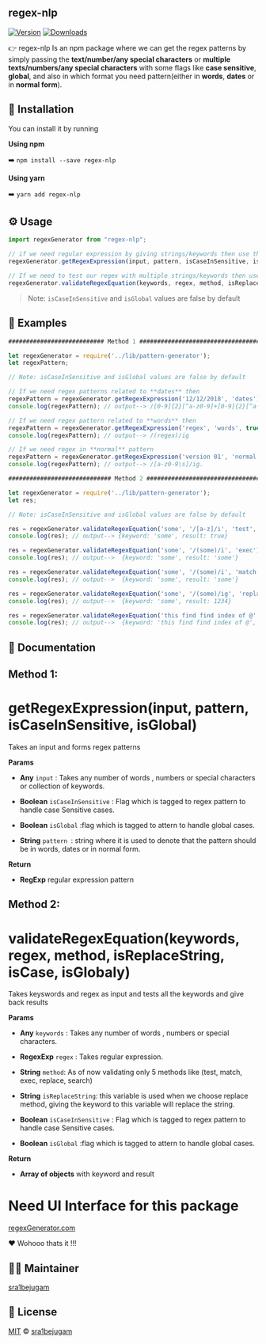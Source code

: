 ## regex-nlp
 [![Version](https://img.shields.io/npm/v/regex-nlp.svg)](https://www.npmjs.com/package/regex-nlp) [![Downloads](https://img.shields.io/npm/dt/regex-nlp.svg)](https://www.npmjs.com/package/regex-nlp)

:point_right: regex-nlp Is an npm package where we can get the regex patterns by simply passing the **text/number/any special characters** or **multiple texts/numbers/any special characters** with some flags like **case sensitive**, **global**, and also in which format you need pattern(either in **words**, **dates** or in **normal form**).


## :electric_plug: Installation

You can install it by running 

**Using npm**

:arrow_right: `npm install --save regex-nlp`

**Using yarn**

:arrow_right: `yarn add regex-nlp`

## :gear: Usage
```js
import regexGenerator from "regex-nlp";

// if we need regular expression by giving strings/keywords then use this
regexGenerator.getRegexExpression(input, pattern, isCaseInSensitive, isGlobal);

// If we need to test our regex with multiple strings/keywords then use this 
regexGenerator.validateRegexEquation(keywords, regex, method, isReplaceString, isCase, isGlobaly);

```

 >Note:  `isCaseInSensitive` and `isGlobal` values are false by default

## :key: Examples
```js
########################### Method 1 ##################################

let regexGenerator = require('../lib/pattern-generator');
let regexPattern;

// Note: isCaseInSensitive and isGlobal values are false by default

// If we need regex patterns related to **dates** then 
regexPattern = regexGenerator.getRegexExpression('12/12/2018', 'dates');
console.log(regexPattern); // output--> /[0-9]{2}[^a-z0-9]+[0-9]{2}[^a-z0-9]+[0-9]{2,4}/

// If we need regex pattern related to **words** then 
regexPattern = regexGenerator.getRegexExpression('regex', 'words', true, true);
console.log(regexPattern); // output--> /(regex)/ig

// If we need regex in **normal** pattern
regexPattern = regexGenerator.getRegexExpression('version 01', 'normal', true, true)
console.log(regexPattern); // output--> /[a-z0-9\s]/ig.
```
```js
############################# Method 2 ####################################

let regexGenerator = require('../lib/pattern-generator');
let res;

// Note: isCaseInSensitive and isGlobal values are false by default

res = regexGenerator.validateRegexEquation('some', '/[a-z]/i', 'test', false, true, true);
console.log(res); // output--> {keyword: 'some', result: true}

res = regexGenerator.validateRegexEquation('some', '/(some)/i', 'exec');
console.log(res); // output-->  {keyword: 'some', result: 'some'}

res = regexGenerator.validateRegexEquation('some', '/(some)/i', 'match');
console.log(res); // output-->  {keyword: 'some', result: 'some'}

res = regexGenerator.validateRegexEquation('some', '/(some)/ig', 'replace', '1234', true, true);
console.log(res); // output-->  {keyword: 'some', result: 1234}

res = regexGenerator.validateRegexEquation('this find find index of @', '/@/', 'search');
console.log(res); // output-->  {keyword: 'this find find index of @', result: 24}

```
## :memo: Documentation

## Method 1:

# getRegexExpression(input, pattern, isCaseInSensitive, isGlobal)

Takes an input and forms regex patterns

**Params**
- **Any** `input` : Takes any number of words , numbers  or special characters or collection of keywords.

-  **Boolean** `isCaseInSensitive` : Flag which is tagged to regex pattern to handle case Sensitive cases.

- **Boolean** `isGlobal` :flag which is tagged to attern to handle global cases.

- **String** `pattern `: string where it is used to denote that the pattern should be in words, dates or in normal form.

**Return**
- **RegExp** regular expression pattern


## Method 2:

# validateRegexEquation(keywords, regex, method, isReplaceString, isCase, isGlobaly)

Takes keyswords and regex as input and tests all the keywords and give back results

**Params**
- **Any** `keywords` : Takes any number of words , numbers  or special characters.

- **RegexExp** `regex` : Takes regular expression.

- **String** `method`: As of now validating only 5 methods like (test, match, exec, replace, search)

- **String** `isReplaceString`: this variable is used when we choose replace method, giving the keyword to this variable will replace the string.

-  **Boolean** `isCaseInSensitive` : Flag which is tagged to regex pattern to handle case Sensitive cases.

- **Boolean** `isGlobal` :flag which is tagged to attern to handle global cases.

**Return**
- **Array of objects** with keyword and result



# Need UI Interface for this package

[regexGenerator.com][UISite]



:heart: Wohooo thats it !!!


## :raising_hand_man: Maintainer
[sra1bejugam][website]
## :scroll: License

[MIT][license] © [sra1bejugam][website]


[license]: /LICENSE
[website]: https://github.com/sra1bejugam/RegexGenerator
[UISite]:https://regex-generator.herokuapp.com/index
[gpay-donations]: htps://addcrctsitehere.com


